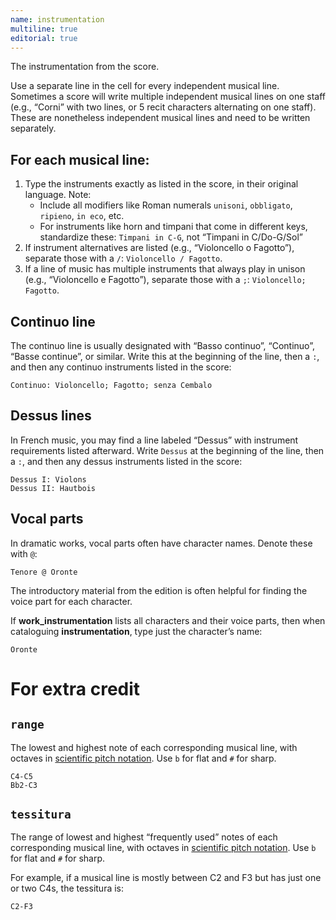 ```yaml
---
name: instrumentation
multiline: true
editorial: true
---
```

The instrumentation from the score.

Use a separate line in the cell for every independent musical line. Sometimes a score will write multiple independent musical lines on one staff (e.g., “Corni” with two lines, or 5 recit characters alternating on one staff). These are nonetheless independent musical lines and need to be written separately.

## For each musical line:
1. Type the instruments exactly as listed in the score, in their original language. Note:
   - Include all modifiers like Roman numerals `unisoni`, `obbligato`, `ripieno`, `in eco`, etc.
   - For instruments like horn and timpani that come in different keys, standardize these: `Timpani in C-G`, not “Timpani in C/Do-G/Sol”
3. If instrument alternatives are listed (e.g., “Violoncello o Fagotto”), separate those with a `/`: `Violoncello / Fagotto`.
4. If a line of music has multiple instruments that always play in unison (e.g., “Violoncello e Fagotto”), separate those with a `;`: `Violoncello; Fagotto`.

## Continuo line
The continuo line is usually designated with “Basso continuo”, “Continuo”, “Basse continue”, or similar. Write this at the beginning of the line, then a `:`, and then any continuo instruments listed in the score:
```
Continuo: Violoncello; Fagotto; senza Cembalo
```

## Dessus lines
In French music, you may find a line labeled “Dessus” with instrument requirements listed afterward. Write `Dessus` at the beginning of the line, then a `:`, and then any dessus instruments listed in the score:
```
Dessus I: Violons
Dessus II: Hautbois
```

## Vocal parts
In dramatic works, vocal parts often have character names. Denote these with `@`:
```
Tenore @ Oronte
``` 
The introductory material from the edition is often helpful for finding the voice part for each character.

If **work_instrumentation** lists all characters and their voice parts, then when cataloguing **instrumentation**, type just the character’s name:</p>

```
Oronte
```




<h1 id="extra_credit">For extra credit</h1>

<h2><code>range</code></h2>
<p>The lowest and highest note of each corresponding musical line, with octaves in <a href="https://en.wikipedia.org/wiki/Scientific_pitch_notation" target="_blank">scientific pitch notation</a>. Use <code>b</code> for flat and <code>#</code> for sharp.</p>
<p class="values"><code>C4-C5<br>Bb2-C3</code></p>

<h2><code>tessitura</code></h2>
<p>The range of lowest and highest “frequently used” notes of each corresponding musical line, with octaves in <a href="https://en.wikipedia.org/wiki/Scientific_pitch_notation" target="_blank">scientific pitch notation</a>. Use <code>b</code> for flat and <code>#</code> for sharp.</p>
<p>For example, if a musical line is mostly between C2 and F3 but has just one or two C4s, the tessitura is:</p>
<p class="values"><code>C2-F3</code></p>